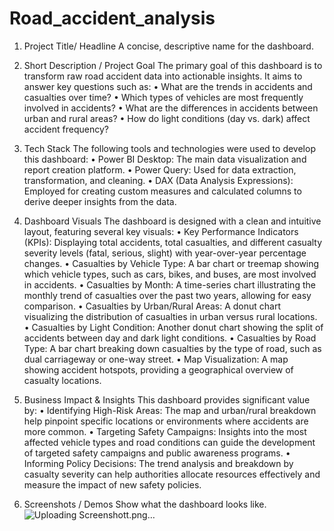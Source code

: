# Road_accident_analysis
1. Project Title/ Headline
   A concise, descriptive name for the dashboard.

2. Short Description /  Project Goal
The primary goal of this dashboard is to transform raw road accident data into actionable insights. It aims to answer key questions such as:
• What are the trends in accidents and casualties over time?
• Which types of vehicles are most frequently involved in accidents?
• What are the differences in accidents between urban and rural areas?
• How do light conditions (day vs. dark) affect accident frequency?

3. Tech Stack
The following tools and technologies were used to develop this dashboard:
• Power BI Desktop: The main data visualization and report creation platform.
• Power Query: Used for data extraction, transformation, and cleaning.
• DAX (Data Analysis Expressions): Employed for creating custom measures and calculated columns to derive deeper insights from the data.

4. Dashboard Visuals
The dashboard is designed with a clean and intuitive layout, featuring several key visuals:
• Key Performance Indicators (KPIs): Displaying total accidents, total casualties, and different casualty severity levels (fatal, serious, slight) with year-over-year percentage changes.
• Casualties by Vehicle Type: A bar chart or treemap showing which vehicle types, such as cars, bikes, and buses, are most involved in accidents.
• Casualties by Month: A time-series chart illustrating the monthly trend of casualties over the past two years, allowing for easy comparison.
• Casualties by Urban/Rural Areas: A donut chart visualizing the distribution of casualties in urban versus rural locations.
• Casualties by Light Condition: Another donut chart showing the split of accidents between day and dark light conditions.
• Casualties by Road Type: A bar chart breaking down casualties by the type of road, such as dual carriageway or one-way street.
• Map Visualization: A map showing accident hotspots, providing a geographical overview of casualty locations.

5. Business Impact & Insights
This dashboard provides significant value by:
• Identifying High-Risk Areas: The map and urban/rural breakdown help pinpoint specific locations or environments where accidents are more common.
• Targeting Safety Campaigns: Insights into the most affected vehicle types and road conditions can guide the development of targeted safety campaigns and public awareness programs.
• Informing Policy Decisions: The trend analysis and breakdown by casualty severity can help authorities allocate resources effectively and measure the impact of new safety policies.

6. Screenshots / Demos
   Show what the dashboard looks like. 
![Uploading Screenshott.png…]()
   
